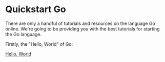 Quickstart Go
==================================================

There are only a handful of tutorials and resources on the language Go online. We're going to be providing you with the best tutorials for starting the Go language.

Firstly, the "Hello, World" of Go:

[Hello, World](http://golangtutorials.blogspot.com/2011/05/very-simple-go-hello-world-line-by-line.html)

